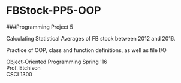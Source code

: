# FBStock-PP5-OOP
###Programming Project 5

Calculating Statistical Averages of FB stock between 2012 and 2016.

Practice of OOP, class and function definitions, as well as file I/O

Object-Oriented Programming Spring '16
<br/>Prof. Etchison
<br/>CSCI 1300
